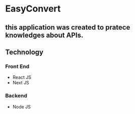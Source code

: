 # EasyConvert

## this application was created to pratece knowledges about APIs.

## Technology
### Front End
* React JS
* Next JS
### Backend
* Node JS